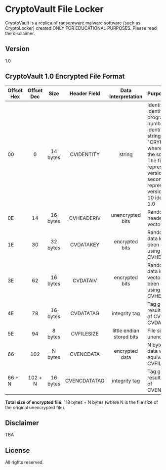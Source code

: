 CryptoVault File Locker
===========
CryptoVault is a replica of ransomware malware software (such as CryptoLocker) created ONLY FOR EDUCATIONAL PURPOSES.
Please read the disclaimer.

Version
----
1.0

CryptoVault 1.0 Encrypted File Format
----

| Offset Hex    | Offset Dec    | Size  | Header Field | Data Interpretation  | Purpose  |
| ---------- |:-----------:| :-----:|  :-----:|  :-----:| :-----    |
| 00      | 0 | 14 bytes | CVIDENTITY | string | Identifier tag which identifies CryptoVault program and version number. The identifier tag is the string "CRYPTOVAULT**NN**~" where NN represents the software version. The first digit represents the major version and the second digit represents the minor version. For example, 10 identifies version 1.0 |
| 0E     | 14      |   16 bytes | CVHEADERIV| unencrypted bits | Randomly generated header initialization vector for file.|
| 1E | 30      |  32 bytes | CVDATAKEY|  encrypted bits | Randomly generated data key which has been encrypted using master key and CVHEADERIV.|
| 3E | 62      |  16 bytes | CVDATAIV | encrypted bits | Randomly generated data initialization vector which has been encrypted using master key and CVHEADERIV.|
| 4E | 78      |  16 bytes | CVDATATAG | integrity tag | Tag generated as a result of encryption of CVDATAKEY and CVDATAIV.|
| 5E | 94      |  8 bytes | CVFILESIZE | little endian stored bits | File size of original unencrypted file.|
| 66 | 102      |  N bytes | CVENCDATA| encrypted data | N bytes of encrypted data where N is equivalent to CVFILESIZE. |
| 66 + N | 102 + N      |  16 bytes | CVENCDATATAG | integrity tag | Tag generated as a result of encryption of CVENCRYPTEDDATA.|

**Total size of encrypted file:** 118 bytes + N bytes (where N is the file size of the original unencrypted file).

Disclaimer
----
TBA

License
----
All rights reserved.
